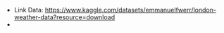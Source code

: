 
- Link Data:  https://www.kaggle.com/datasets/emmanuelfwerr/london-weather-data?resource=download  
- 
